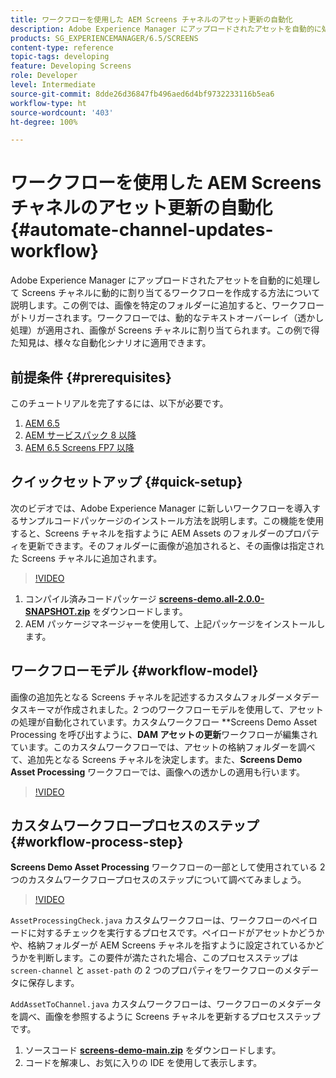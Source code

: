 ```yaml
---
title: ワークフローを使用した AEM Screens チャネルのアセット更新の自動化
description: Adobe Experience Manager にアップロードされたアセットを自動的に処理して Screens チャネルに動的に割り当てるワークフローを作成する方法について説明します。
products: SG_EXPERIENCEMANAGER/6.5/SCREENS
content-type: reference
topic-tags: developing
feature: Developing Screens
role: Developer
level: Intermediate
source-git-commit: 8dde26d36847fb496aed6d4bf9732233116b5ea6
workflow-type: ht
source-wordcount: '403'
ht-degree: 100%

---
```



# ワークフローを使用した AEM Screens チャネルのアセット更新の自動化 {#automate-channel-updates-workflow}

Adobe Experience Manager にアップロードされたアセットを自動的に処理して Screens チャネルに動的に割り当てるワークフローを作成する方法について説明します。この例では、画像を特定のフォルダーに追加すると、ワークフローがトリガーされます。ワークフローでは、動的なテキストオーバーレイ（透かし処理）が適用され、画像が Screens チャネルに割り当てられます。この例で得た知見は、様々な自動化シナリオに適用できます。

## 前提条件 {#prerequisites}

このチュートリアルを完了するには、以下が必要です。

1. [AEM 6.5](https://experienceleague.adobe.com/ja/docs/experience-manager-65)
1. [AEM サービスパック 8 以降](https://experienceleague.adobe.com/ja/docs/experience-manager-65/content/release-notes/release-notes)
1. [AEM 6.5 Screens FP7 以降](https://experienceleague.adobe.com/ja/docs/experience-manager-screens/user-guide/release-notes/release-notes-fp-202103)

## クイックセットアップ {#quick-setup}

次のビデオでは、Adobe Experience Manager に新しいワークフローを導入するサンプルコードパッケージのインストール方法を説明します。この機能を使用すると、Screens チャネルを指すように AEM Assets のフォルダーのプロパティを更新できます。そのフォルダーに画像が追加されると、その画像は指定された Screens チャネルに追加されます。

>[!VIDEO](https://video.tv.adobe.com/v/333174/?quality=12&learn=on)

1. コンパイル済みコードパッケージ **[screens-demo.all-2.0.0-SNAPSHOT.zip](./assets/screens-demo.all-2.0.0-SNAPSHOT.zip)** をダウンロードします。
1. AEM パッケージマネージャーを使用して、上記パッケージをインストールします。

## ワークフローモデル {#workflow-model}

画像の追加先となる Screens チャネルを記述するカスタムフォルダーメタデータスキーマが作成されました。2 つのワークフローモデルを使用して、アセットの処理が自動化されています。カスタムワークフロー **Screens Demo Asset Processing を呼び出すように、**DAM アセットの更新**&#x200B;ワークフローが編集されています。このカスタムワークフローでは、アセットの格納フォルダーを調べて、追加先となる Screens チャネルを決定します。また、**Screens Demo Asset Processing** ワークフローでは、画像への透かしの適用も行います。

>[!VIDEO](https://video.tv.adobe.com/v/333175/?quality=12&learn=on)

## カスタムワークフロープロセスのステップ {#workflow-process-step}

**Screens Demo Asset Processing** ワークフローの一部として使用されている 2 つのカスタムワークフロープロセスのステップについて調べてみましょう。

>[!VIDEO](https://video.tv.adobe.com/v/333179/?quality=12&learn=on)

`AssetProcessingCheck.java` カスタムワークフローは、ワークフローのペイロードに対するチェックを実行するプロセスです。ペイロードがアセットかどうかや、格納フォルダーが AEM Screens チャネルを指すように設定されているかどうかを判断します。この要件が満たされた場合、このプロセスステップは `screen-channel` と `asset-path` の 2 つのプロパティをワークフローのメタデータに保存します。

`AddAssetToChannel.java` カスタムワークフローは、ワークフローのメタデータを調べ、画像を参照するように Screens チャネルを更新するプロセスステップです。

1. ソースコード **[screens-demo-main.zip](./assets/screens-demo-main.zip)** をダウンロードします。
1. コードを解凍し、お気に入りの IDE を使用して表示します。
